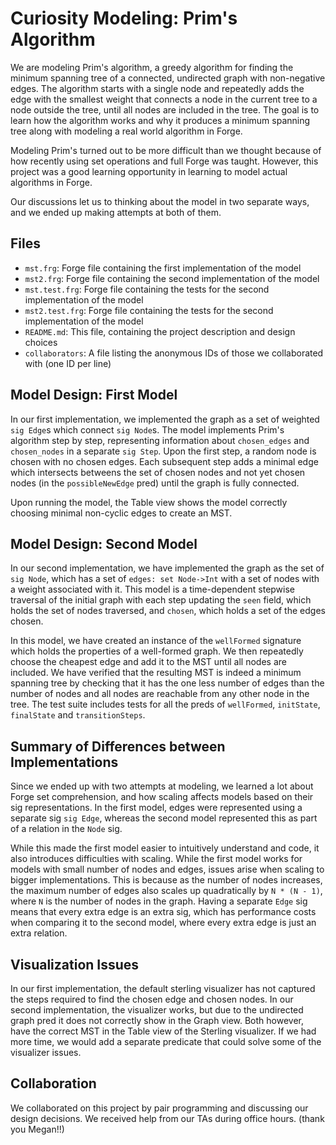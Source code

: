 # Curiosity Modeling: Prim's Algorithm

We are modeling Prim's algorithm, a greedy algorithm for finding the minimum spanning tree of a connected, undirected graph with non-negative edges. The algorithm starts with a single node and repeatedly adds the edge with the smallest weight that connects a node in the current tree to a node outside the tree, until all nodes are included in the tree. The goal is to learn how the algorithm works and why it produces a minimum spanning tree along with modeling a real world algorithm in Forge.

Modeling Prim's turned out to be more difficult than we thought because of how recently using set operations and full Forge was taught. However, this project was a good learning opportunity in learning to model actual algorithms in Forge.

Our discussions let us to thinking about the model in two separate ways, and we ended up making attempts at both of them.

## Files

- `mst.frg`: Forge file containing the first implementation of the model
- `mst2.frg`: Forge file containing the second implementation of the model
- `mst.test.frg`: Forge file containing the tests for the second implementation of the model
- `mst2.test.frg`: Forge file containing the tests for the second implementation of the model
- `README.md`: This file, containing the project description and design choices
- `collaborators`: A file listing the anonymous IDs of those we collaborated with (one ID per line)

## Model Design: First Model

In our first implementation, we implemented the graph as a set of weighted `sig Edge`s which connect `sig Node`s. The model implements Prim's algorithm step by step, representing information about `chosen_edges` and `chosen_nodes` in a separate `sig Step`. Upon the first step, a random node is chosen with no chosen edges. Each subsequent step adds a minimal edge which intersects betweens the set of chosen nodes and not yet chosen nodes (in the `possibleNewEdge` pred) until the graph is fully connected.

Upon running the model, the Table view shows the model correctly choosing minimal non-cyclic edges to create an MST.

## Model Design: Second Model

In our second implementation, we have implemented the graph as the set of `sig Node`, which has a set of `edges: set Node->Int` with a set of nodes with a weight associated with it. This model is a time-dependent stepwise traversal of the initial graph with each step updating the `seen` field, which holds the set of nodes traversed, and `chosen`, which holds a set of the edges chosen.

In this model, we have created an instance of the `wellFormed` signature which holds the properties of a well-formed graph. We then repeatedly choose the cheapest edge and add it to the MST until all nodes are included. We have verified that the resulting MST is indeed a minimum spanning tree by checking that it has the one less number of edges than the number of nodes and all nodes are reachable from any other node in the tree. The test suite includes tests for all the preds of `wellFormed`, `initState`, `finalState` and `transitionSteps`.

## Summary of Differences between Implementations

Since we ended up with two attempts at modeling, we learned a lot about Forge set comprehension, and how scaling affects models based on their sig representations. In the first model, edges were represented using a separate sig `sig Edge`, whereas the second model represented this as part of a relation in the `Node` sig.

While this made the first model easier to intuitively understand and code, it also introduces difficulties with scaling. While the first model works for models with small number of nodes and edges, issues arise when scaling to bigger implementations. This is because as the number of nodes increases, the maximum number of edges also scales up quadratically by `N * (N - 1)`, where `N` is the number of nodes in the graph. Having a separate `Edge` sig means that every extra edge is an extra sig, which has performance costs when comparing it to the second model, where every extra edge is just an extra relation.

## Visualization Issues

In our first implementation, the default sterling visualizer has not captured the steps required to find the chosen edge and chosen nodes. In our second implementation, the visualizer works, but due to the undirected graph pred it does not correctly show in the Graph view. Both however, have the correct MST in the Table view of the Sterling visualizer. If we had more time, we would add a separate predicate that could solve some of the visualizer issues.

## Collaboration

We collaborated on this project by pair programming and discussing our design decisions. We received help from our TAs during office hours. (thank you Megan!!)
